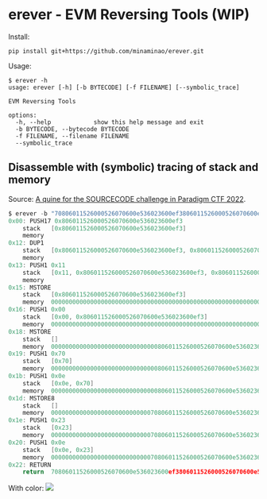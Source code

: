 # erever - EVM Reversing Tools (WIP)

Install:
```
pip install git+https://github.com/minaminao/erever.git
```

Usage:
```
$ erever -h
usage: erever [-h] [-b BYTECODE] [-f FILENAME] [--symbolic_trace]

EVM Reversing Tools

options:
  -h, --help            show this help message and exit
  -b BYTECODE, --bytecode BYTECODE
  -f FILENAME, --filename FILENAME
  --symbolic_trace
```

## Disassemble with (symbolic) tracing of stack and memory
Source: [A quine for the SOURCECODE challenge in Paradigm CTF 2022](https://github.com/minaminao/ctf-blockchain/blob/main/src/ParadigmCTF2022/SourceCode/Quine35Bytes.huff).

```c
$ erever -b "70806011526000526070600e536023600ef3806011526000526070600e536023600ef3" --symbolic_trace
0x00: PUSH17 0x806011526000526070600e536023600ef3
	stack	[0x806011526000526070600e536023600ef3]
	memory	
0x12: DUP1
	stack	[0x806011526000526070600e536023600ef3, 0x806011526000526070600e536023600ef3]
	memory	
0x13: PUSH1 0x11
	stack	[0x11, 0x806011526000526070600e536023600ef3, 0x806011526000526070600e536023600ef3]
	memory	
0x15: MSTORE
	stack	[0x806011526000526070600e536023600ef3]
	memory	0000000000000000000000000000000000000000000000000000000000000000806011526000526070600e536023600ef3
0x16: PUSH1 0x00
	stack	[0x00, 0x806011526000526070600e536023600ef3]
	memory	0000000000000000000000000000000000000000000000000000000000000000806011526000526070600e536023600ef3
0x18: MSTORE
	stack	[]
	memory	000000000000000000000000000000806011526000526070600e536023600ef3806011526000526070600e536023600ef3
0x19: PUSH1 0x70
	stack	[0x70]
	memory	000000000000000000000000000000806011526000526070600e536023600ef3806011526000526070600e536023600ef3
0x1b: PUSH1 0x0e
	stack	[0x0e, 0x70]
	memory	000000000000000000000000000000806011526000526070600e536023600ef3806011526000526070600e536023600ef3
0x1d: MSTORE8
	stack	[]
	memory	000000000000000000000000000070806011526000526070600e536023600ef3806011526000526070600e536023600ef3
0x1e: PUSH1 0x23
	stack	[0x23]
	memory	000000000000000000000000000070806011526000526070600e536023600ef3806011526000526070600e536023600ef3
0x20: PUSH1 0x0e
	stack	[0x0e, 0x23]
	memory	000000000000000000000000000070806011526000526070600e536023600ef3806011526000526070600e536023600ef3
0x22: RETURN
	return	70806011526000526070600e536023600ef3806011526000526070600e536023600ef3
```

With color:
![](https://i.gyazo.com/bfde0a6df6b3db03546005a179ab0dc3.png)